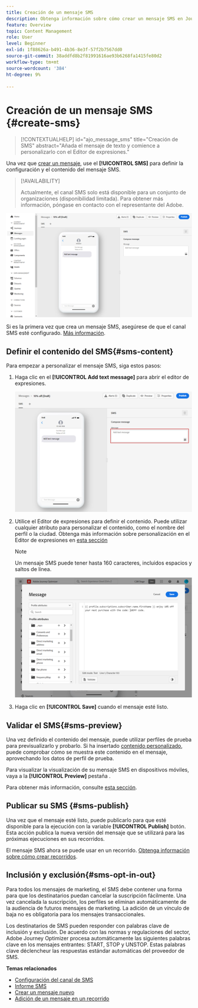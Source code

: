 ```yaml
---
title: Creación de un mensaje SMS
description: Obtenga información sobre cómo crear un mensaje SMS en Journey Optimizer
feature: Overview
topic: Content Management
role: User
level: Beginner
exl-id: 1f88626a-b491-4b36-8e3f-57f2b7567dd0
source-git-commit: 38addfd8b2f81991616ae93b6268fa1415fe80d2
workflow-type: tm+mt
source-wordcount: '384'
ht-degree: 9%

---
```


# Creación de un mensaje SMS {#create-sms}

>[!CONTEXTUALHELP]
>id="ajo_message_sms"
>title="Creación de SMS"
>abstract="Añada el mensaje de texto y comience a personalizarlo con el Editor de expresiones."

Una vez que [crear un mensaje](get-started-content.md), use el **[!UICONTROL SMS]** para definir la configuración y el contenido del mensaje SMS.


>[!AVAILABILITY]
>
>Actualmente, el canal SMS solo está disponible para un conjunto de organizaciones (disponibilidad limitada). Para obtener más información, póngase en contacto con el representante del Adobe.

![](assets/sms_1.png)

Si es la primera vez que crea un mensaje SMS, asegúrese de que el canal SMS esté configurado. [Más información](../configuration/sms-configuration.md).

## Definir el contenido del SMS{#sms-content}

Para empezar a personalizar el mensaje SMS, siga estos pasos:

1. Haga clic en el **[!UICONTROL Add text message]** para abrir el editor de expresiones.

   ![](assets/sms_3.png)

1. Utilice el Editor de expresiones para definir el contenido. Puede utilizar cualquier atributo para personalizar el contenido, como el nombre del perfil o la ciudad. Obtenga más información sobre personalización en el Editor de expresiones en [esta sección](../personalization/personalize.md)

   >[!NOTE]
   >
   > Un mensaje SMS puede tener hasta 160 caracteres, incluidos espacios y saltos de línea.

   ![](assets/sms_2.png)

1. Haga clic en **[!UICONTROL Save]** cuando el mensaje esté listo.

## Validar el SMS{#sms-preview}

Una vez definido el contenido del mensaje, puede utilizar perfiles de prueba para previsualizarlo y probarlo. Si ha insertado [contenido personalizado](../personalization/personalize.md), puede comprobar cómo se muestra este contenido en el mensaje, aprovechando los datos de perfil de prueba.

Para visualizar la visualización de su mensaje SMS en dispositivos móviles, vaya a la **[!UICONTROL Preview]** pestaña .

Para obtener más información, consulte [esta sección](../design/preview.md).


## Publicar su SMS {#sms-publish}

Una vez que el mensaje esté listo, puede publicarlo para que esté disponible para la ejecución con la variable **[!UICONTROL Publish]** botón. Esta acción publica la nueva versión del mensaje que se utilizará para las próximas ejecuciones en sus recorridos.

El mensaje SMS ahora se puede usar en un recorrido. [Obtenga información sobre cómo crear recorridos](../building-journeys/journey-gs.md).

## Inclusión y exclusión{#sms-opt-in-out}

Para todos los mensajes de marketing, el SMS debe contener una forma para que los destinatarios puedan cancelar la suscripción fácilmente. Una vez cancelada la suscripción, los perfiles se eliminan automáticamente de la audiencia de futuros mensajes de marketing. La adición de un vínculo de baja no es obligatoria para los mensajes transaccionales.

Los destinatarios de SMS pueden responder con palabras clave de inclusión y exclusión. De acuerdo con las normas y regulaciones del sector, Adobe Journey Optimizer procesa automáticamente las siguientes palabras clave en los mensajes entrantes: START, STOP y UNSTOP. Estas palabras clave déclencheur las respuestas estándar automáticas del proveedor de SMS.


**Temas relacionados**

* [Configuración del canal de SMS](../configuration/sms-configuration.md)
* [Informe SMS](../reports/journey-global-report.md#sms-global)
* [Crear un mensaje nuevo](get-started-content.md)
* [Adición de un mensaje en un recorrido](../building-journeys/journeys-message.md)

